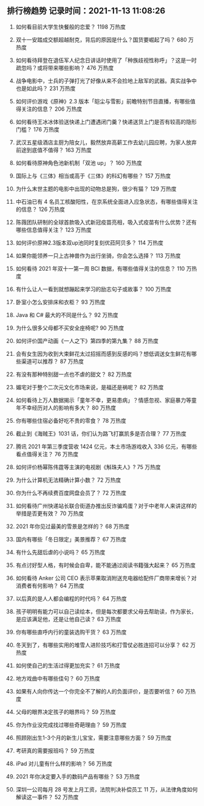 
## 排行榜趋势 记录时间：2021-11-13 11:08:26
  
  1. 如何看目前大学生快餐般的恋爱？ 1198 万热度
    
  2. 双十一安踏成交额超越耐克，背后的原因是什么？国货要崛起了吗？ 680 万热度
    
  3. 如何看待拜登在退伍军人纪念日讲话时使用了「种族歧视性称呼」？这是一时疏忽吗？或将带来哪些影响？ 476 万热度
    
  4. 战争电影中，士兵的子弹打光了好像从来不会捡地上敌军的武器。真实战争中也是如此吗？ 231 万热度
    
  5. 如何评价游戏《原神》2.3 版本「皑尘与雪影」前瞻特别节目直播，有哪些值得关注的信息？ 206 万热度
    
  6. 如何看待王冰冰体验送快递上门遭遇闭门羹？快递送货上门是否有较高的隐形门槛？ 176 万热度
    
  7. 武汉五星级酒店主厨为陪女儿，毅然放弃高薪工作去幼儿园应聘，为家人放弃前途到底值不值得？ 163 万热度
    
  8. 如何看待原神角色池新机制「双池 up」？ 160 万热度
    
  9. 国际上与《三体》相当或高于《三体》的科幻有哪些？ 157 万热度
    
  10. 为什么末世主题的电影中出现的动物总是狗，很少有猫？ 129 万热度
    
  11. 中石油已有 4 名员工核酸阳性，在京系统全面进入应急状态，有哪些值得关注的信息？ 126 万热度
    
  12. 陈薇团队研制的全球首款吸入式新冠疫苗亮相，吸入式疫苗有什么优势？还有哪些信息值得关注？ 123 万热度
    
  13. 如何评价原神2.3版本双up池同时复刻优菈阿贝多？ 114 万热度
    
  14. 如果你能领养一只上古神兽作为出行坐骑，你会怎么选择？ 113 万热度
    
  15. 如何看待 2021 年双十一第一周 BCI 数据，有哪些值得关注的信息？ 110 万热度
    
  16. 有什么让人一看到就想蹦起来学习的励志句子或故事？ 100 万热度
    
  17. 卧室小怎么安排床和衣柜？ 93 万热度
    
  18. Java 和 C# 最大的不同是什么？ 92 万热度
    
  19. 为什么很多父母都不买安全座椅呢? 90 万热度
    
  20. 如何评价国产动画《一人之下》第四季的第九集？ 88 万热度
    
  21. 会有女生因为收到大束鲜花太过招摇而感到反感的吗？想低调送女生鲜花有哪些渠道可以推荐？ 87 万热度
    
  22. 有没有那种特别甜一点也不虐的甜文？ 82 万热度
    
  23. 媚宅对于整个二次元文化市场来说，是福还是祸呢？ 82 万热度
    
  24. 如何看待上万人数据揭示「童年不幸，更易患病」？情感忽视、家庭暴力等童年不幸经历对人的影响有多大？ 80 万热度
    
  25. 你有哪些住宿必备好吃不贵的零食？ 78 万热度
    
  26. 截止到《海贼王》1031 话，你们认为路飞打赢凯多是否合理？ 77 万热度
    
  27. 腾讯 2021 年第三季度营收 1424 亿元，本土市场游戏收入 336 亿元，有哪些看点值得关注？ 76 万热度
    
  28. 如何评价杨幂陈伟霆等主演的电视剧《斛珠夫人》? 75 万热度
    
  29. 为什么计算机无法精确计算小数？ 72 万热度
    
  30. 你为什么不再续费百度网盘会员了？ 72 万热度
    
  31. 如何看待广州快递站长联合街道办推出反诈骗鸡蛋？对于中老年人来讲这样的举措是否更有效？ 70 万热度
    
  32. 2021 年你见过最美的雪景是怎样的？ 68 万热度
    
  33. 国内有哪些「冬日限定」美景推荐？ 67 万热度
    
  34. 有什么先甜后虐的小说吗？ 65 万热度
    
  35. 有点讨好型人格，有时候会自卑，能不能通过阅读书籍强大起来？ 65 万热度
    
  36. 如何看待 Anker 公司 CEO 表示苹果取消附送充电器给配件厂商带来增长？对消费者有何影响？ 64 万热度
    
  37. 以后真的是人人都会编程的时代吗？ 64 万热度
    
  38. 孩子明明有能力可以自己读绘本，但是每次都要求父母去帮助读，作为家长，是应该满足他，还是让他自己读？ 63 万热度
    
  39. 你有哪些直呼内行的童装选购干货？ 63 万热度
    
  40. 冬天到了，有哪些实用的堆雪人进阶技巧和打雪仗必胜连招可以分享？ 62 万热度
    
  41. 如何使自己的生活过得更加充实？ 61 万热度
    
  42. 地方戏曲中有哪些佳句？ 60 万热度
    
  43. 如果有人向你传达一个你完全不了解的人的负面评价，是否要听信？ 60 万热度
    
  44. 父母的眼界决定孩子的眼界吗？ 59 万热度
    
  45. 你为作业没完成找过哪些奇葩理由？ 59 万热度
    
  46. 照顾刚出生1-3个月的新生儿宝宝，需要注意哪些方面？ 59 万热度
    
  47. 考研真的需要报班吗？ 59 万热度
    
  48. iPad 对儿童有什么样的影响？ 56 万热度
    
  49. 2021 年你决定要入手的数码产品有哪些？ 53 万热度
    
  50. 深圳一公司每月 28 号发上月工资，法院判决补偿员工 11 万，从法律角度如何解读这一事件？ 52 万热度
    